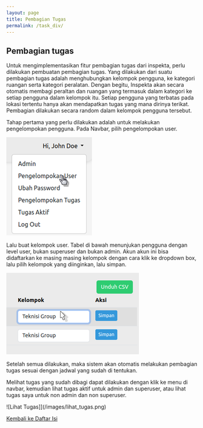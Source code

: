 ```yaml
---
layout: page
title: Pembagian Tugas
permalink: /task_div/
---
```


## Pembagian tugas
Untuk mengimplementasikan fitur pembagian tugas dari inspekta, perlu dilakukan pembuatan pembagian tugas.  Yang dilakukan dari suatu pembagian tugas adalah menghubungkan kelompok pengguna, ke kategori ruangan serta kategori peralatan. Dengan begitu, Inspekta akan secara otomatis membagi peraltan dan ruangan yang termasuk dalam kategori ke setiap pengguna dalam kelompok itu. Setiap pengguna yang terbatas pada lokasi tertentu hanya akan mendapatkan tugas yang mana dirinya terikat. Pembagian dilakukan secara random dalam kelompok pengguna tersebut.

Tahap pertama yang perlu dilakukan adalah untuk melakukan pengelompokan pengguna. Pada Navbar, pilih pengelompokan user.

![Pengelompokan_user](/images/usr_grp.png)

Lalu buat kelompok user. Tabel di bawah menunjukan pengguna dengan level user, bukan superuser dan bukan admin. Akun akun ini bisa didaftarkan ke masing masing kelompok dengan cara klik ke dropdown box, lalu pilih kelompok yang diinginkan, lalu simpan.

![Pemilihan_kelompok](/images/choose_grp.png)

Setelah semua dilakukan, maka sistem akan otomatis melakukan pembagian tugas sesuai dengan jadwal yang sudah di tentukan.

Melihat tugas yang sudah dibagi dapat dilakukan dengan klik ke menu di navbar, kemudian lihat tugas aktif untuk admin dan superuser, atau lihat tugas saya untuk non admin dan non superuser.

![Lihat Tugas]](/images/lihat_tugas.png)

[Kembali ke Daftar Isi](./index)
